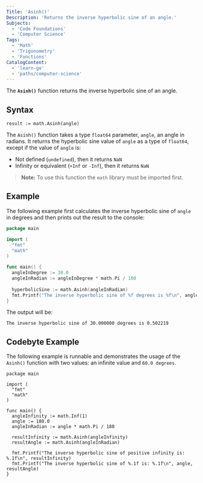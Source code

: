 ```yaml
---
Title: 'Asinh()'
Description: 'Returns the inverse hyperbolic sine of an angle.'
Subjects:
  - 'Code Foundations'
  - 'Computer Science'
Tags:
  - 'Math'
  - 'Trigonometry'
  - 'Functions'
CatalogContent:
  - 'learn-go'
  - 'paths/computer-science'
---
```


The **`Asinh()`** function returns the inverse hyperbolic sine of an angle.

## Syntax

```pseudo
result := math.Asinh(angle)
```

The `Asinh()` function takes a type `float64` parameter, `angle`, an angle in radians. It returns the hyperbolic sine value of `angle` as a type of `float64`, except if  the value of `angle` is:

- Not defined (`undefined`), then it returns `NaN`
- Infinity or equivalent (`+Inf` or `-Inf`), then it returns `NaN`

> **Note:** To use this function the `math` library must be imported first.

## Example

The following example first calculates the inverse hyperbolic sine of `angle` in degrees and then prints out the result to the console:

```go
package main

import (
  "fmt"
  "math"
)

func main() {
  angleInDegree := 30.0
  angleInRadian := angleInDegree * math.Pi / 180
  
  hyperbolicSine := math.Asinh(angleInRadian)
  fmt.Printf("The inverse hyperbolic sine of %f degrees is %f\n", angleInDegree, hyperbolicSine)
}
```

The output will be:

```shell
The inverse hyperbolic sine of 30.000000 degrees is 0.502219
```

## Codebyte Example

The following example is runnable and demonstrates the usage of the `Asinh()` function with two values: an infinite value and `60.0 degrees`.

```codebyte/golang
package main

import (
  "fmt"
  "math"
)

func main() {
  angleInfinity := math.Inf(1)
  angle := 180.0
  angleInRadian := angle * math.Pi / 180

  resultInfinity := math.Asinh(angleInfinity)
  resultAngle := math.Asinh(angleInRadian)

  fmt.Printf("The inverse hyperbolic sine of positive infinity is: %.1f\n", resultInfinity)
  fmt.Printf("The inverse hyperbolic sine of %.1f is: %.1f\n", angle, resultAngle)
}
```
